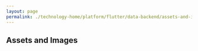```yaml
---
layout: page
permalink: ./technology-home/platform/flutter/data-backend/assets-and-images
---
```


## Assets and Images